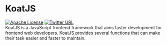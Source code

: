 # KoatJS
[![Apache License](https://img.shields.io/badge/license-AGPL-blue.svg)](http://www.apache.org/licenses/) 
[![Twitter URL](https://img.shields.io/twitter/url/http/shields.io.svg?style=social&style=plastic)](https://twitter.com/CodeJabo)  
KoatJS is a JavaScript frontend framework that aims faster development for frontend web developers. KoatJS provides several functions that can make their task easier and faster to maintain.
